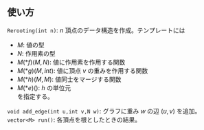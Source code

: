 ## 使い方

`Rerooting(int n)`: $n$ 頂点のデータ構造を作成。テンプレートには  
* $M$: 値の型  
* $N$: 作用素の型  
* $M (*f)(M,N)$: 値に作用素を作用する関数  
* $M (*g)(M,int)$: 値に頂点 $v$ の重みを作用する関数  
* $M (*h)(M,M)$: 値同士をマージする関数  
* $M (*e)()$: $h$ の単位元  
を指定する。  

`void add_edge(int u,int v,N w)`: グラフに重み $w$ の辺 $(u,v)$ を追加。  
`vector<M> run()`: 各頂点を根としたときの結果。  